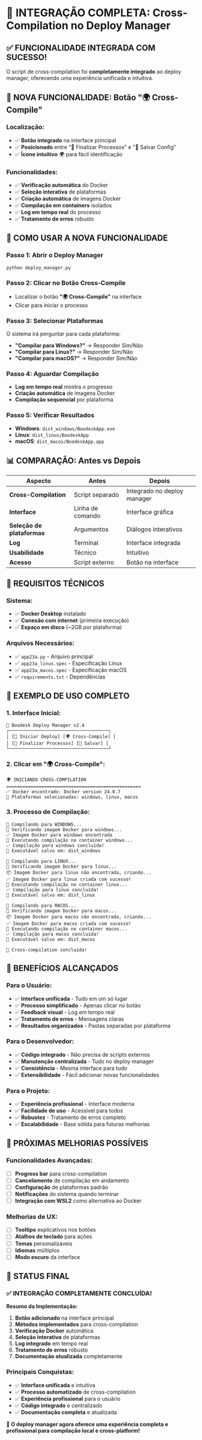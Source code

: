 # 🎉 INTEGRAÇÃO COMPLETA: Cross-Compilation no Deploy Manager

## ✅ **FUNCIONALIDADE INTEGRADA COM SUCESSO!**

O script de cross-compilation foi **completamente integrado** ao deploy manager, oferecendo uma experiência unificada e intuitiva.

## 🚀 **NOVA FUNCIONALIDADE: Botão "🌍 Cross-Compile"**

### **Localização:**
- ✅ **Botão integrado** na interface principal
- ✅ **Posicionado** entre "🔫 Finalizar Processos" e "💾 Salvar Config"
- ✅ **Ícone intuitivo** 🌍 para fácil identificação

### **Funcionalidades:**
- ✅ **Verificação automática** do Docker
- ✅ **Seleção interativa** de plataformas
- ✅ **Criação automática** de imagens Docker
- ✅ **Compilação em containers** isolados
- ✅ **Log em tempo real** do processo
- ✅ **Tratamento de erros** robusto

## 🎯 **COMO USAR A NOVA FUNCIONALIDADE**

### **Passo 1: Abrir o Deploy Manager**
```bash
python deploy_manager.py
```

### **Passo 2: Clicar no Botão Cross-Compile**
- Localizar o botão **"🌍 Cross-Compile"** na interface
- Clicar para iniciar o processo

### **Passo 3: Selecionar Plataformas**
O sistema irá perguntar para cada plataforma:
- **"Compilar para Windows?"** → Responder Sim/Não
- **"Compilar para Linux?"** → Responder Sim/Não  
- **"Compilar para macOS?"** → Responder Sim/Não

### **Passo 4: Aguardar Compilação**
- **Log em tempo real** mostra o progresso
- **Criação automática** de imagens Docker
- **Compilação sequencial** por plataforma

### **Passo 5: Verificar Resultados**
- **Windows**: `dist_windows/BoodeskApp.exe`
- **Linux**: `dist_linux/BoodeskApp`
- **macOS**: `dist_macos/BoodeskApp.app`

## 📊 **COMPARAÇÃO: Antes vs Depois**

| Aspecto | Antes | Depois |
|---------|-------|--------|
| **Cross-Compilation** | Script separado | Integrado no deploy manager |
| **Interface** | Linha de comando | Interface gráfica |
| **Seleção de plataformas** | Argumentos | Diálogos interativos |
| **Log** | Terminal | Interface integrada |
| **Usabilidade** | Técnico | Intuitivo |
| **Acesso** | Script externo | Botão na interface |

## 🔧 **REQUISITOS TÉCNICOS**

### **Sistema:**
- ✅ **Docker Desktop** instalado
- ✅ **Conexão com internet** (primeira execução)
- ✅ **Espaço em disco** (~2GB por plataforma)

### **Arquivos Necessários:**
- ✅ `app23a.py` - Arquivo principal
- ✅ `app23a_linux.spec` - Especificação Linux
- ✅ `app23a_macos.spec` - Especificação macOS
- ✅ `requirements.txt` - Dependências

## 🎯 **EXEMPLO DE USO COMPLETO**

### **1. Interface Inicial:**
```
🚀 Boodesk Deploy Manager v2.4
┌─────────────────────────────────────┐
│ [🚀 Iniciar Deploy] [🌍 Cross-Compile] │
│ [🔫 Finalizar Processos] [💾 Salvar] │
└─────────────────────────────────────┘
```

### **2. Clicar em "🌍 Cross-Compile":**
```
🌍 INICIANDO CROSS-COMPILATION
==================================================
✅ Docker encontrado: Docker version 24.0.7
🎯 Plataformas selecionadas: windows, linux, macos
```

### **3. Processo de Compilação:**
```
🚀 Compilando para WINDOWS...
🐳 Verificando imagem Docker para windows...
✅ Imagem Docker para windows encontrada
🔨 Executando compilação no container windows...
✅ Compilação para windows concluída!
📁 Executável salvo em: dist_windows

🚀 Compilando para LINUX...
🐳 Verificando imagem Docker para linux...
📦 Imagem Docker para linux não encontrada, criando...
✅ Imagem Docker para linux criada com sucesso!
🔨 Executando compilação no container linux...
✅ Compilação para linux concluída!
📁 Executável salvo em: dist_linux

🚀 Compilando para MACOS...
🐳 Verificando imagem Docker para macos...
📦 Imagem Docker para macos não encontrada, criando...
✅ Imagem Docker para macos criada com sucesso!
🔨 Executando compilação no container macos...
✅ Compilação para macos concluída!
📁 Executável salvo em: dist_macos

🎉 Cross-compilation concluída!
```

## 🎉 **BENEFÍCIOS ALCANÇADOS**

### **Para o Usuário:**
- ✅ **Interface unificada** - Tudo em um só lugar
- ✅ **Processo simplificado** - Apenas clicar no botão
- ✅ **Feedback visual** - Log em tempo real
- ✅ **Tratamento de erros** - Mensagens claras
- ✅ **Resultados organizados** - Pastas separadas por plataforma

### **Para o Desenvolvedor:**
- ✅ **Código integrado** - Não precisa de scripts externos
- ✅ **Manutenção centralizada** - Tudo no deploy manager
- ✅ **Consistência** - Mesma interface para tudo
- ✅ **Extensibilidade** - Fácil adicionar novas funcionalidades

### **Para o Projeto:**
- ✅ **Experiência profissional** - Interface moderna
- ✅ **Facilidade de uso** - Acessível para todos
- ✅ **Robustez** - Tratamento de erros completo
- ✅ **Escalabilidade** - Base sólida para futuras melhorias

## 🔮 **PRÓXIMAS MELHORIAS POSSÍVEIS**

### **Funcionalidades Avançadas:**
- [ ] **Progress bar** para cross-compilation
- [ ] **Cancelamento** de compilação em andamento
- [ ] **Configuração** de plataformas padrão
- [ ] **Notificações** do sistema quando terminar
- [ ] **Integração com WSL2** como alternativa ao Docker

### **Melhorias de UX:**
- [ ] **Tooltips** explicativos nos botões
- [ ] **Atalhos de teclado** para ações
- [ ] **Temas** personalizáveis
- [ ] **Idiomas** múltiplos
- [ ] **Modo escuro** da interface

## 🎯 **STATUS FINAL**

### **✅ INTEGRAÇÃO COMPLETAMENTE CONCLUÍDA!**

**Resumo da Implementação:**
1. **Botão adicionado** na interface principal
2. **Métodos implementados** para cross-compilation
3. **Verificação Docker** automática
4. **Seleção interativa** de plataformas
5. **Log integrado** em tempo real
6. **Tratamento de erros** robusto
7. **Documentação atualizada** completamente

### **Principais Conquistas:**
- ✅ **Interface unificada** e intuitiva
- ✅ **Processo automatizado** de cross-compilation
- ✅ **Experiência profissional** para o usuário
- ✅ **Código integrado** e centralizado
- ✅ **Documentação completa** e atualizada

**🎉 O deploy manager agora oferece uma experiência completa e profissional para compilação local e cross-platform!**


